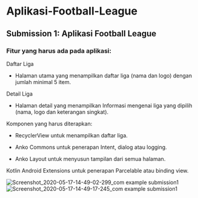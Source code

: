 # Aplikasi-Football-League

## Submission 1: Aplikasi Football League

### Fitur yang harus ada pada aplikasi:

Daftar Liga
 * Halaman utama yang menampilkan daftar liga (nama dan logo) dengan jumlah minimal 5 item.

Detail Liga
 * Halaman detail yang menampilkan Informasi mengenai liga yang dipilih (nama, logo dan keterangan singkat). <br>

Komponen yang harus diterapkan:

  * RecyclerView untuk menampilkan daftar liga.

  * Anko Commons untuk penerapan Intent, dialog atau logging.

  * Anko Layout untuk menyusun tampilan dari semua halaman.

Kotlin Android Extensions untuk penerapan Parcelable atau binding view.

![Screenshot_2020-05-17-14-49-02-299_com example submission1](https://user-images.githubusercontent.com/38293327/82136992-900f1500-984e-11ea-80e2-63dfcc54c741.jpg)
![Screenshot_2020-05-17-14-49-17-245_com example submission1](https://user-images.githubusercontent.com/38293327/82136988-8edde800-984e-11ea-8dae-fa0de6423472.jpg)
